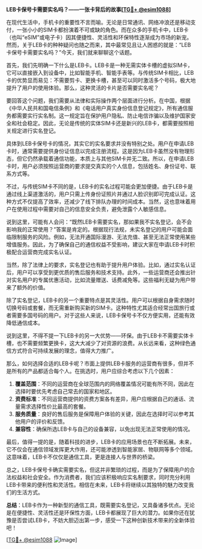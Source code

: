**LEB卡保号卡需要实名吗？——一张卡背后的故事[[TG💪+ @esim1088](https://t.me/s/esim1088)]**

在现代生活中，手机卡的重要性不言而喻。无论是日常通讯、网络冲浪还是移动支付，一张小小的SIM卡都扮演着不可或缺的角色。而在众多的手机卡中，LEB卡（也叫“eSIM”或电子卡）因其便捷性、灵活性和环保特性逐渐成为市场的新宠。然而，关于LEB卡的种种疑问也随之而来，其中最常见且让人困惑的就是：“LEB卡保号卡需要实名吗？”今天，我们就来聊聊这个话题。

首先，我们先明确一下什么是LEB卡。LEB卡是一种无需实体卡槽的虚拟SIM卡，它可以直接嵌入到设备中，比如智能手机、智能手表等。与传统SIM卡相比，LEB卡的优势显而易见：不需要剪卡、更换卡槽，甚至可以同时激活多个号码，极大地提升了用户的使用体验。那么，这种灵活的卡片是否需要实名呢？

要回答这个问题，我们需要从法律和实际操作两个层面进行分析。在中国，根据《中华人民共和国电信条例》和《电话用户真实身份信息登记规定》，所有通信服务都需要实行实名制。这一规定旨在保护用户隐私、防止电信诈骗以及维护国家安全和社会稳定。因此，无论是传统的实体SIM卡还是新兴的LEB卡，都需要按照相关规定进行实名登记。

具体到LEB卡保号卡的情况，其实它的实名要求并没有特别之处。用户在申请LEB卡时，通常需要提供身份证信息以完成注册流程。这是因为LEB卡虽然没有物理形态，但它仍然承载着通信功能，本质上与其他SIM卡并无二致。所以，在申请LEB卡时，用户必须按照运营商的要求提交真实的个人信息，包括姓名、身份证号、联系方式等。

不过，与传统SIM卡不同的是，LEB卡的实名过程可能会更加便捷。由于LEB卡是通过线上渠道激活的，用户只需上传身份证照片并通过人脸识别即可完成认证。这种方式不仅提高了效率，还减少了线下排队办理的时间成本。当然，这也意味着用户在使用过程中需要对自己的信息安全负责，避免泄露个人敏感信息。

说到这里，可能有人会问：“既然LEB卡需要实名，那如果我不实名登记，会不会影响我的正常使用？”答案是肯定的。根据现行法规，未实名登记的用户可能会面临限制服务的风险。例如，无法开通国际漫游、无法充值、甚至无法正常使用某些增值服务。因此，为了确保自己的通信权益不受影响，建议大家在申请LEB卡时积极配合运营商完成实名认证。

当然，除了法律上的要求，实名登记也有助于提升用户体验。比如，通过实名认证后，用户可以享受到更优质的售后服务和技术支持。此外，一些运营商还会推出针对实名用户的专属优惠活动，比如流量赠送、话费减免等。这些福利无疑为用户带来了额外的价值。

除了实名登记，LEB卡的另一个重要特点是其灵活性。用户可以根据自身需求随时切换号码或套餐，而无需重新购买新的SIM卡。这种特性尤其适合经常出国旅行或者需要多国号码的用户。对于这些人来说，LEB卡保号卡不仅方便实用，还能有效降低通信成本。

说到这里，不得不提一下LEB卡的另一大优势——环保。由于LEB卡不需要实体卡槽，也不需要频繁更换卡，这大大减少了对资源的浪费。从长远来看，这种绿色通信方式符合可持续发展的理念，值得大力推广。

那么，如何选择合适的LEB卡呢？市面上提供LEB卡服务的运营商有很多，但并不是所有的产品都适合每个人。在挑选时，用户应综合考虑以下几个因素：

1. **覆盖范围**：不同的运营商在全球范围内的网络覆盖情况可能有所不同，因此在选择时要优先考虑自己常去的国家和地区。
2. **资费标准**：不同运营商提供的资费方案各有差异，用户应根据自己的通话、流量需求选择性价比最高的套餐。
3. **服务质量**：良好的售后服务是保障用户体验的关键，因此在选择时可以参考其他用户的评价和反馈。
4. **兼容性**：确保所选LEB卡与自己的设备兼容，以免出现无法正常使用的情况。

最后，值得一提的是，随着科技的进步，LEB卡的应用场景也在不断拓展。未来，它不仅会在通信领域发挥更大作用，还可能渗透到智能家居、物联网等多个领域。这意味着，LEB卡不仅仅是通信工具，更是连接人与世界的桥梁。

总之，LEB卡保号卡确实需要实名，但这并非繁琐的过程，而是为了保障用户的合法权益和社会安全。作为消费者，我们应该积极响应实名制要求，同时充分利用LEB卡带来的便利性和灵活性。相信在未来，LEB卡将继续以其独特的魅力改变我们的生活方式。

**总结**：LEB卡作为一种新型的通信工具，既需要实名登记，又具备诸多优点。无论是在便捷性、灵活性还是环保性方面，LEB卡都展现了巨大的潜力。如果你还在犹豫是否尝试LEB卡，不妨大胆迈出第一步，感受一下这种创新技术带来的全新体验吧！

[[TG💪+ @esim1088](https://t.me/s/esim1088) ![Image](https://i.postimg.cc/4NQfJmqS/Snipaste-2025-05-13-00-14-12.png)]